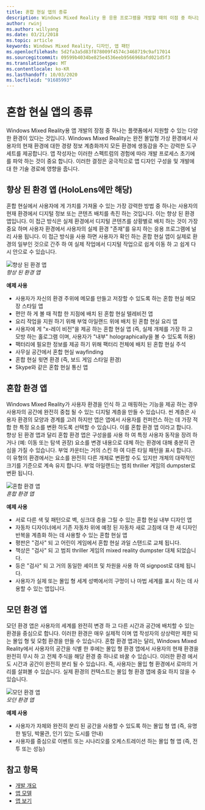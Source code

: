 ```yaml
---
title: 혼합 현실 앱의 종류
description: Windows Mixed Reality 용 응용 프로그램을 개발할 때의 이점 중 하나는 플랫폼에서 사용자의 현재 환경 l에 대 한 경량 정보를 계층화 하는 데 사용할 수 있는 완전 한 몰입 형 가상 환경에서 지원할 수 있는 환경 스펙트럼입니다.
author: rwinj
ms.author: willyang
ms.date: 03/21/2018
ms.topic: article
keywords: Windows Mixed Reality, 디자인, 앱 패턴
ms.openlocfilehash: 5d2fa3a5d83f878009f4574c3468719c9af17014
ms.sourcegitcommit: 09599b4034be825e4536eeb9566968afd021d5f3
ms.translationtype: MT
ms.contentlocale: ko-KR
ms.lasthandoff: 10/03/2020
ms.locfileid: "91685993"
---
```

# <a name="types-of-mixed-reality-apps"></a>혼합 현실 앱의 종류

Windows Mixed Reality용 앱 개발의 장점 중 하나는 플랫폼에서 지원할 수 있는 다양한 환경이 있다는 것입니다. Windows Mixed Reality는 완전 몰입형 가상 환경에서 사용자의 현재 환경에 대한 경량 정보 계층화까지 모든 환경에 생동감을 주는 강력한 도구 세트를 제공합니다. 앱 작성자는 이러한 스펙트럼의 경험에 따라 개발 프로세스 초기에를 파악 하는 것이 중요 합니다. 이러한 결정은 궁극적으로 앱 디자인 구성을 및 개발에 대 한 기술 경로에 영향을 줍니다.

## <a name="enhanced-environment-apps-hololens-only"></a>향상 된 환경 앱 (HoloLens에만 해당)

혼합 현실에서 사용자에 게 가치를 가져올 수 있는 가장 강력한 방법 중 하나는 사용자의 현재 환경에서 디지털 정보 또는 콘텐츠 배치를 촉진 하는 것입니다. 이는 향상 된 환경 앱입니다. 이 접근 방식은 실제 환경에서 디지털 콘텐츠를 상황별로 배치 하는 것이 가장 중요 하며 사용자 환경에서 사용자의 실제 환경 "존재"를 유지 하는 응용 프로그램에 널리 사용 됩니다. 이 접근 방식을 사용 하면 사용자가 확인 하는 혼합 현실 앱이 실제로 환경의 일부인 것으로 간주 하 여 실제 작업에서 디지털 작업으로 쉽게 이동 하 고 쉽게 다시 안으로 수 있습니다.

![향상 된 환경 앱](images/enhancedenvironmentapps-640px.jpg)<br>
*향상 된 환경 앱*

**예제 사용**
* 사용자가 자신의 환경 주위에 메모를 만들고 저장할 수 있도록 하는 혼합 현실 메모장 스타일 앱
* 편안 하 게 볼 때 적합 한 지점에 배치 된 혼합 현실 텔레비전 앱
* 요리 작업을 지원 하기 위해 부엌 아일랜드 위에 배치 된 혼합 현실 요리 앱
* 사용자에 게 "x-레이 비전"을 제공 하는 혼합 현실 앱 (즉, 실제 개체를 가장 하 고 모방 하는 홀로그램 이며, 사용자가 "내부" holographically을 볼 수 있도록 허용)
* 팩터리에 필요한 정보를 제공 하기 위해 팩터리 전체에 배치 된 혼합 현실 주석
* 사무실 공간에서 혼합 현실 wayfinding
* 혼합 현실 윗면 환경 (즉, 보드 게임 스타일 환경)
* Skype와 같은 혼합 현실 통신 앱

## <a name="blended-environment-apps"></a>혼합 환경 앱

Windows Mixed Reality가 사용자 환경을 인식 하 고 매핑하는 기능을 제공 하는 경우 사용자의 공간에 완전히 중첩 될 수 있는 디지털 계층을 만들 수 있습니다. 씬 계층은 사용자 환경의 모양과 경계를 고려 하지만 앱은 앱에서 사용자를 컨퍼런스 하는 데 가장 적합 한 특정 요소를 변환 하도록 선택할 수 있습니다. 이를 혼합 환경 앱 이라고 합니다. 향상 된 환경 앱과 달리 혼합 환경 앱은 구성을를 사용 하 여 특정 사용자 동작을 장려 하거나 (예: 이동 또는 탐색 권장) 요소를 변경 내용으로 대체 하는 환경에 대해 충분히 관심을 가질 수 있습니다. 부엌 카운터는 거의 스킨 하 여 다른 타일 패턴을 표시 합니다. 이 유형의 환경에서는 요소를 완전히 다른 개체로 변환할 수도 있지만 개체의 대략적인 크기를 기준으로 계속 유지 합니다. 부엌 아일랜드는 범죄 thriller 게임의 dumpster로 변환 됩니다.

![혼합 환경 앱](images/blendedenvironmentapps-640px.jpg)<br>
*혼합 환경 앱*

**예제 사용**
* 서로 다른 색 및 패턴으로 벽, 싱크대 층을 그릴 수 있는 혼합 현실 내부 디자인 앱
* 자동차 디자이너에서 기존 자동차 위에 예정 된 자동차 새로 고침에 대 한 새 디자인 반복을 계층화 하는 데 사용할 수 있는 혼합 현실 앱
* 평판은 "검사" 되 고 어린이 게임에서 혼합 현실 과일 스탠드로 교체 됩니다.
* 책상은 "검사" 되 고 범죄 thriller 게임의 mixed reality dumpster 대체 되었습니다.
* 등은 "검사" 되 고 거의 동일한 셰이프 및 차원을 사용 하 여 signpost로 대체 됩니다.
* 사용자가 실제 또는 몰입 형 세계 성벽에서의 구멍이 나 마법 세계를 표시 하는 데 사용할 수 있는 앱입니다.

## <a name="immersive-environment-apps"></a>모던 환경 앱

모던 환경 앱은 사용자의 세계를 완전히 변경 하 고 다른 시간과 공간에 배치할 수 있는 환경을 중심으로 합니다. 이러한 환경은 매우 실제적 이며 앱 작성자의 상상력만 제한 되는 몰입 형 및 모험 환경을 만들 수 있습니다. 혼합 환경 앱과는 달리, Windows Mixed Reality에서 사용자의 공간을 식별 한 후에는 몰입 형 환경 앱에서 사용자의 현재 환경을 완전히 무시 하 고 전체 주식을 해당 환경 중 하나로 바꿀 수 있습니다. 이러한 환경 에서도 시간과 공간이 완전히 분리 될 수 있습니다. 즉, 사용자는 몰입 형 환경에서 로마의 거리를 살펴볼 수 있습니다. 실제 환경의 컨텍스트는 몰입 형 환경 앱에 중요 하지 않을 수 있습니다.

![모던 환경 앱](images/windows-mixed-reality-640px.jpg)<br>
*모던 환경 앱*

**예제 사용**
* 사용자가 자체와 완전히 분리 된 공간을 사용할 수 있도록 하는 몰입 형 앱 (즉, 유명한 빌딩, 박물관, 인기 있는 도시를 안내)
* 사용자를 중심으로 이벤트 또는 시나리오를 오케스트레이션 하는 몰입 형 앱 (즉, 전투 또는 성능)

## <a name="see-also"></a>참고 항목
* [개발 개요](../develop/development.md)
* [앱 모델](app-model.md)
* [앱 보기](app-views.md)
